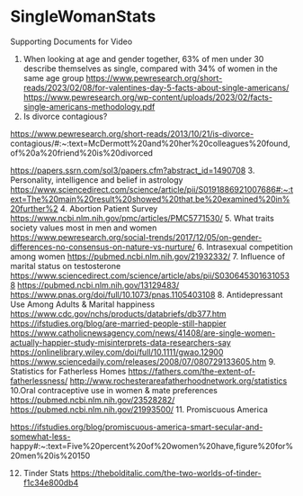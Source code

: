# SingleWomanStats
Supporting Documents for Video

1. When looking at age and gender together, 63% of men under 30 describe themselves as single, compared with 34% of women in the same age group
https://www.pewresearch.org/short-reads/2023/02/08/for-valentines-day-5-facts-about-single-americans/
https://www.pewresearch.org/wp-content/uploads/2023/02/facts-single-americans-methodology.pdf
2. Is divorce contagious?

https://www.pewresearch.org/short-reads/2013/10/21/is-divorce-
contagious/#:~:text=McDermott%20and%20her%20colleagues%20found,of%20a%20friend%20is%20divorced

https://papers.ssrn.com/sol3/papers.cfm?abstract_id=1490708
3. Personality, intelligence and belief in astrology
https://www.sciencedirect.com/science/article/pii/S0191886921007686#:~:text=The%20main%20result%20showed%20that,be%20examined%20in%20further%2
4. Abortion Patient Survey
https://www.ncbi.nlm.nih.gov/pmc/articles/PMC5771530/
5. What traits society values most in men and women
https://www.pewresearch.org/social-trends/2017/12/05/on-gender-differences-no-consensus-on-nature-vs-nurture/
6. Intrasexual competition among women
https://pubmed.ncbi.nlm.nih.gov/21932332/
7. Influence of marital status on testosterone
https://www.sciencedirect.com/science/article/abs/pii/S0306453016310538
https://pubmed.ncbi.nlm.nih.gov/13129483/
https://www.pnas.org/doi/full/10.1073/pnas.1105403108
8. Antidepressant Use Among Adults & Marital happiness
https://www.cdc.gov/nchs/products/databriefs/db377.htm
https://ifstudies.org/blog/are-married-people-still-happier
https://www.catholicnewsagency.com/news/41408/are-single-women-actually-happier-study-misinterprets-data-researchers-say
https://onlinelibrary.wiley.com/doi/full/10.1111/gwao.12900
https://www.sciencedaily.com/releases/2008/07/080729133605.htm
9. Statistics for Fatherless Homes
https://fathers.com/the-extent-of-fatherlessness/
http://www.rochesterareafatherhoodnetwork.org/statistics
10.Oral contraceptive use in women & mate preferences
https://pubmed.ncbi.nlm.nih.gov/23528282/
https://pubmed.ncbi.nlm.nih.gov/21993500/
11. Promiscuous America

https://ifstudies.org/blog/promiscuous-america-smart-secular-and-somewhat-less-
happy#:~:text=Five%20percent%20of%20women%20have,figure%20for%20men%20is%20150

12. Tinder Stats
https://thebolditalic.com/the-two-worlds-of-tinder-f1c34e800db4
